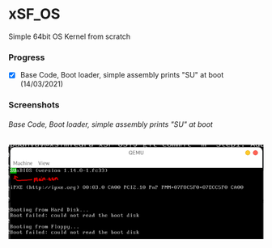 # xSF_OS
Simple 64bit OS Kernel from scratch

### Progress

- [x] Base Code, Boot loader, simple assembly prints "SU" at boot (14/03/2021)



### Screenshots 

###### Base Code, Boot loader, simple assembly prints "SU" at boot 
![](https://github.com/Saket-Upadhyay/xSF_OS/blob/main/screenshots/Step1/Step1.png)
